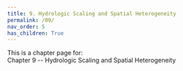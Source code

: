 ```yaml
---
title: 9. Hydrologic Scaling and Spatial Heterogeneity
permalink: /09/
nav_order: 5
has_children: True
---
```


This is a chapter page for:  
Chapter 9 -- Hydrologic Scaling and Spatial Heterogeneity